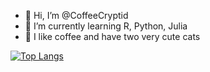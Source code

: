 - 👋 Hi, I’m @CoffeeCryptid
- 🌱 I’m currently learning R, Python, Julia
- 💞️ I like coffee and have two very cute cats

[![Top Langs](https://github-readme-stats.vercel.app/api/top-langs/?username=anuraghazra&layout=compact)](https://github.com/anuraghazra/github-readme-stats)

<!---
CoffeeCryptid/CoffeeCryptid is a ✨ special ✨ repository because its `README.md` (this file) appears on your GitHub profile.
You can click the Preview link to take a look at your changes.
--->
